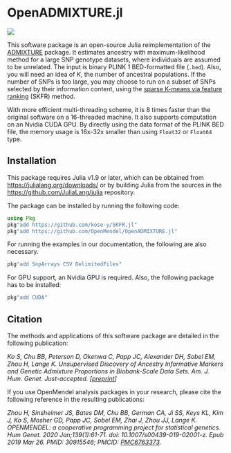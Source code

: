 # OpenADMIXTURE.jl
[![](https://img.shields.io/badge/docs-dev-blue.svg)](https://OpenMendel.github.io/OpenADMIXTURE.jl/dev)

This software package is an open-source Julia reimplementation of the [ADMIXTURE](https://dalexander.github.io/admixture/) package. It estimates ancestry with maximum-likelihood method for a large SNP genotype datasets, where individuals are assumed to be unrelated. The input is binary PLINK 1 BED-formatted file (`.bed`). Also, you will need an idea of $K$, the number of ancestral populations. If the number of SNPs is too large, you may choose to run on a subset of SNPs selected by their information content, using the [sparse K-means via feature ranking](https://github.com/kose-y/SKFR.jl) (SKFR) method.

With more efficient multi-threading scheme, it is 8 times faster than the original software on a 16-threaded machine. It also supports computation on an Nvidia CUDA GPU. By directly using the data format of the PLINK BED file, the memory usage is 16x-32x smaller than using `Float32` or `Float64` type.

## Installation

This package requires Julia v1.9 or later, which can be obtained from
<https://julialang.org/downloads/> or by building Julia from the sources in the
<https://github.com/JuliaLang/julia> repository.

The package can be installed by running the following code:
```julia
using Pkg
pkg"add https://github.com/kose-y/SKFR.jl"
pkg"add https://github.com/OpenMendel/OpenADMIXTURE.jl"
```
For running the examples in our documentation, the following are also necessary. 
```julia
pkg"add SnpArrays CSV DelimitedFiles"
```

For GPU support, an Nvidia GPU is required. Also, the following package has to be installed:
```julia
pkg"add CUDA"
```

## Citation
The methods and applications of this software package are detailed in the following publication:

_Ko S, Chu BB, Peterson D, Okenwa C, Papp JC, Alexander DH, Sobel EM, Zhou H, Lange K. Unsupervised Discovery of Ancestry Informative Markers and Genetic Admixture Proportions in Biobank-Scale Data Sets. Am. J. Hum. Genet. Just-accepted. [[preprint](https://www.biorxiv.org/content/10.1101/2022.10.22.513294v1)]_

If you use OpenMendel analysis packages in your research, please cite the following reference in the resulting publications:

_Zhou H, Sinsheimer JS, Bates DM, Chu BB, German CA, Ji SS, Keys KL, Kim J, Ko S, Mosher GD, Papp JC, Sobel EM, Zhai J, Zhou JJ, Lange K. OPENMENDEL: a cooperative programming project for statistical genetics. Hum Genet. 2020 Jan;139(1):61-71. doi: 10.1007/s00439-019-02001-z. Epub 2019 Mar 26. PMID: 30915546; PMCID: [PMC6763373](https://www.ncbi.nlm.nih.gov/pmc/articles/PMC6763373/)._

